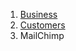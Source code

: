 
<nav aria-label="Breadcrumb">
  <ol>
    <li class="breadcrumb-item text-small"><a href="/business">Business</a></li>
    <li class="breadcrumb-item text-small"><a href="/business/customers">Customers</a></li>
    <li class="breadcrumb-item breadcrumb-item-selected text-small text-gray" aria-current="page">MailChimp</li>
  </ol>
</nav>

